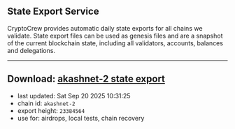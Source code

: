 ## State Export Service
CryptoCrew provides automatic daily state exports for all chains we validate. State export files can be used as genesis files and are a snapshot of the current blockchain state, including all validators, accounts, balances and delegations.

---
**Download: [akashnet-2 state export](https://dl-eu2.ccvalidators.com/SERVICE/akash/akashnet-2_export_23384564.json)**
---

- last updated: Sat Sep 20 2025 10:31:25
- chain id: `akashnet-2`
- export height: `23384564`
- use for: airdrops, local tests, chain recovery

